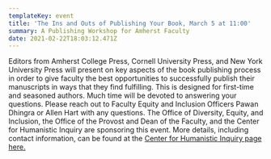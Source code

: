 ```yaml
---
templateKey: event
title: 'The Ins and Outs of Publishing Your Book, March 5 at 11:00'
summary: A Publishing Workshop for Amherst Faculty
date: 2021-02-22T18:03:12.471Z
---
```

Editors from Amherst College Press, Cornell University Press, and New York University Press will present on key aspects of the book publishing process in order to give faculty the best opportunities to successfully publish their manuscripts in ways that they find fulfilling. This is designed for first-time and seasoned authors. Much time will be devoted to answering your questions. Please reach out to Faculty Equity and Inclusion Officers Pawan Dhingra or Allen Hart with any questions. The Office of Diversity, Equity, and Inclusion, the Office of the Provost and Dean of the Faculty, and the Center for Humanistic Inquiry are sponsoring this event. More details, including contact information, can be found at the [Center for Humanistic Inquiry page here.](https://www.amherst.edu/academiclife/colloquia/center-humanistic-inquiry/events-calendar/node/787493)
